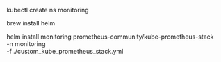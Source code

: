 



kubectl create ns monitoring

brew install helm

helm install monitoring prometheus-community/kube-prometheus-stack \
-n monitoring \
-f ./custom_kube_prometheus_stack.yml